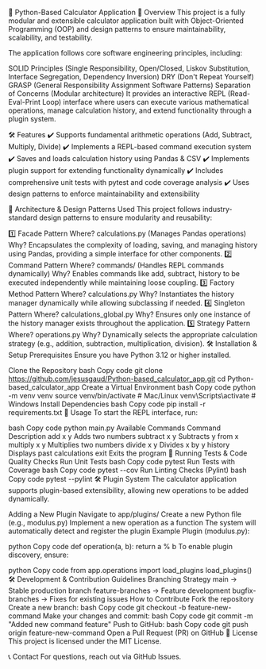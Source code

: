 🧮 Python-Based Calculator Application
📌 Overview
This project is a fully modular and extensible calculator application built with Object-Oriented Programming (OOP) and design patterns to ensure maintainability, scalability, and testability.

The application follows core software engineering principles, including:

SOLID Principles (Single Responsibility, Open/Closed, Liskov Substitution, Interface Segregation, Dependency Inversion)
DRY (Don't Repeat Yourself)
GRASP (General Responsibility Assignment Software Patterns)
Separation of Concerns (Modular architecture)
It provides an interactive REPL (Read-Eval-Print Loop) interface where users can execute various mathematical operations, manage calculation history, and extend functionality through a plugin system.

🛠 Features
✔️ Supports fundamental arithmetic operations (Add, Subtract, Multiply, Divide)
✔️ Implements a REPL-based command execution system
✔️ Saves and loads calculation history using Pandas & CSV
✔️ Implements plugin support for extending functionality dynamically
✔️ Includes comprehensive unit tests with pytest and code coverage analysis
✔️ Uses design patterns to enforce maintainability and extensibility

📐 Architecture & Design Patterns Used
This project follows industry-standard design patterns to ensure modularity and reusability:

1️⃣ Facade Pattern
Where? calculations.py (Manages Pandas operations)
Why? Encapsulates the complexity of loading, saving, and managing history using Pandas, providing a simple interface for other components.
2️⃣ Command Pattern
Where? commands/ (Handles REPL commands dynamically)
Why? Enables commands like add, subtract, history to be executed independently while maintaining loose coupling.
3️⃣ Factory Method Pattern
Where? calculations.py
Why? Instantiates the history manager dynamically while allowing subclassing if needed.
4️⃣ Singleton Pattern
Where? calculations_global.py
Why? Ensures only one instance of the history manager exists throughout the application.
5️⃣ Strategy Pattern
Where? operations.py
Why? Dynamically selects the appropriate calculation strategy (e.g., addition, subtraction, multiplication, division).
🛠 Installation & Setup
Prerequisites
Ensure you have Python 3.12 or higher installed.

Clone the Repository
bash
Copy code
git clone https://github.com/jesusgaud/Python-based_calculator_app.git
cd Python-based_calculator_app
Create a Virtual Environment
bash
Copy code
python -m venv venv
source venv/bin/activate  # Mac/Linux
venv\Scripts\activate      # Windows
Install Dependencies
bash
Copy code
pip install -r requirements.txt
🚀 Usage
To start the REPL interface, run:

bash
Copy code
python main.py
Available Commands
Command	Description
add x y	Adds two numbers
subtract x y	Subtracts y from x
multiply x y	Multiplies two numbers
divide x y	Divides x by y
history	Displays past calculations
exit	Exits the program
🧪 Running Tests & Code Quality Checks
Run Unit Tests
bash
Copy code
pytest
Run Tests with Coverage
bash
Copy code
pytest --cov
Run Linting Checks (Pylint)
bash
Copy code
pytest --pylint
🛠 Plugin System
The calculator application supports plugin-based extensibility, allowing new operations to be added dynamically.

Adding a New Plugin
Navigate to app/plugins/
Create a new Python file (e.g., modulus.py)
Implement a new operation as a function
The system will automatically detect and register the plugin
Example Plugin (modulus.py):

python
Copy code
def operation(a, b):
    return a % b
To enable plugin discovery, ensure:

python
Copy code
from app.operations import load_plugins
load_plugins()
🛠 Development & Contribution Guidelines
Branching Strategy
main → Stable production branch
feature-branches → Feature development
bugfix-branches → Fixes for existing issues
How to Contribute
Fork the repository
Create a new branch:
bash
Copy code
git checkout -b feature-new-command
Make your changes and commit:
bash
Copy code
git commit -m "Added new command feature"
Push to GitHub:
bash
Copy code
git push origin feature-new-command
Open a Pull Request (PR) on GitHub
📜 License
This project is licensed under the MIT License.

📞 Contact
For questions, reach out via GitHub Issues.